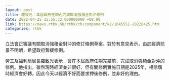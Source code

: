 ```yaml
---
layout: post
title: 羅致光：本屆政府任期內完成取消強積金對沖修例
date: 2022-04-25 15:55:32.000000000 +08:00
link: https://news.rthk.hk/rthk/ch/component/k2/1645551-20220425.htm
categories: rthk
---
```


立法會正審議有關取消強積金對沖的修訂條例草案。對於有意見表示，由於經濟前景不明朗，希望政府暫緩修例。

勞工及福利局局長羅致光表示，會在本屆政府任期完結前，完成取消強積金對沖的修例。他指出，雖然現時經濟並非很好，但有關修例實施日期是2025年，相信屆時經濟會好轉，因此今天以經濟不好而要求押後修例，並非好的理由。
